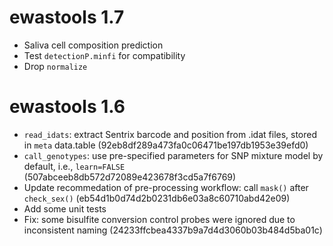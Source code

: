 # ewastools 1.7
 * Saliva cell composition prediction
 * Test `detectionP.minfi` for compatibility
 * Drop `normalize`

 # ewastools 1.6

 * `read_idats`: extract Sentrix barcode and position from .idat files, stored in `meta` data.table (92eb8df289a473fa0c06471be197db1953e39efd0)
 * `call_genotypes`: use pre-specified parameters for SNP mixture model by default, i.e., `learn=FALSE` (507abceeb8db572d72089e423678f3cd5a7f6769)
 * Update recommedation of pre-processing workflow: call `mask()` after `check_sex()` (eb54d1b0d74d2b0231db6e03a8c60710abd42e09)
 * Add some unit tests
 * Fix: some bisulfite conversion control probes were ignored due to inconsistent naming (24233ffcbea4337b9a7d4d3060b03b484d5ba01c)